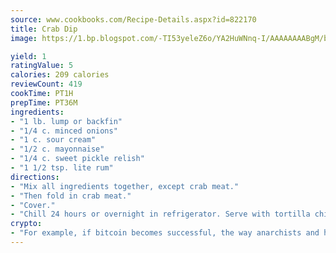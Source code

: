 ```yaml
---
source: www.cookbooks.com/Recipe-Details.aspx?id=822170
title: Crab Dip
image: https://1.bp.blogspot.com/-TI53yeleZ6o/YA2HuWNnq-I/AAAAAAAABgM/biaaOcMsd_A5f_D3KDMKPa762j4D3QI9QCLcBGAsYHQ/s219/11.png

yield: 1
ratingValue: 5
calories: 209 calories
reviewCount: 419
cookTime: PT1H
prepTime: PT36M
ingredients:
- "1 lb. lump or backfin"
- "1/4 c. minced onions"
- "1 c. sour cream"
- "1/2 c. mayonnaise"
- "1/4 c. sweet pickle relish"
- "1 1/2 tsp. lite rum"
directions:
- "Mix all ingredients together, except crab meat."
- "Then fold in crab meat."
- "Cover."
- "Chill 24 hours or overnight in refrigerator. Serve with tortilla chips."
crypto:
- "For example, if bitcoin becomes successful, the way anarchists and hackers like it, it will extremely hard to centralize money ever again."
---
```

